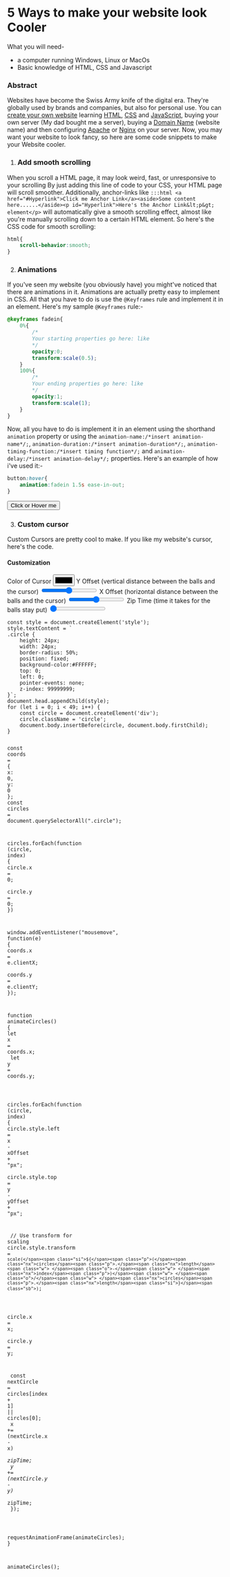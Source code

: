 # 5 Ways to make your website look Cooler

What you will need-

*   a computer running Windows, Linux or MacOs
*   Basic knowledge of HTML, CSS and Javascript

### Abstract

Websites have become the Swiss Army knife of the digital era. They're globally used by brands and companies, but also for personal use. You can [create your own website](https://www.wikihow.com/Make-a-Website) learning [HTML](https://www.w3schools.com/html/default.asp), [CSS](https://www.w3schools.com/css/default.asp) and [JavaScript](https://www.w3schools.com/js/default.asp), buying your own server (My dad bought me a server), buying a [Domain Name](https://www.godaddy.com/en-in) (website name) and then configuring [Apache](https://ubuntu.com/tutorials/install-and-configure-apache#1-overview) or [Nginx](https://www.digitalocean.com/community/tutorials/how-to-install-nginx-on-ubuntu-22-04) on your server. Now, you may want your website to look fancy, so here are some code snippets to make your Website cooler.

1. ### Add smooth scrolling
When you scroll a HTML page, it may look weird, fast, or
unresponsive to your scrolling By just adding this line of code to your CSS, your HTML page will scroll smoother. Additionally,
anchor-links like `:::html <a href="#Hyperlink">Click me Anchor Link</a><aside>Some content here......</aside><p id="Hyperlink">Here's the Anchor Link&lt;p&gt;                  element</p>` will automatically give a smooth scrolling effect, almost like you're manually scrolling down to a certain HTML element. So here's the CSS code for smooth scrolling:
```css
html{
    scroll-behavior:smooth;
}
```
2. ### Animations
If you've seen my website (you obviously have)
you might've noticed that there are animations in it.
Animations are actually pretty easy to implement in CSS.
All that you have to do is use the `@Keyframes` rule and
implement it in an element. Here's my sample `@Keyframes` rule:-
```css
@keyframes fadein{
    0%{
        /*
        Your starting properties go here: like
        */
        opacity:0;
        transform:scale(0.5);
    }
    100%{
        /*
        Your ending properties go here: like
        */
        opacity:1;
        transform:scale(1);
    }
}

```
Now, all you have to do is implement it in an element using the shorthand
`animation` property or using the `animation-name:/*insert animation-name*/;`,
`animation-duration:/*insert animation-duration*/;`, `animation-timing-function:/*insert timing function*/;`
and `animation-delay:/*insert animation-delay*/;` properties.
Here's an example of how i've used it:-
```css
button:hover{
    animation:fadein 1.5s ease-in-out;
}
```
<style>
@keyframes fadein{
    0%{
        /*
        Your starting properties go here: like
        */
        opacity:0;
        transform:scale(0.5);
    }
    100%{
        /*
        Your ending properties go here: like
        */
        opacity:1;
        transform:scale(1);
    }
}
.animista:hover{
    animation:fadein 1.5s ease-in-out;
}
</style>
<button class="animista nk">
Click or Hover me
</button>

3. ### Custom cursor
Custom Cursors are pretty cool to make.
If you like my website's cursor, here's the code.

#### Customization

 <label for="color">Color of Cursor</label>
<input type="color" value="#fff" name="color" />
 <label for="color">Y Offset (vertical distance between the balls and the cursor) </label>
<input type="range" id="yOffset" name="yOffset" min="-30" max="30" />
 <label for="color">X Offset (horizontal distance between the balls and the cursor)</label>
<input type="range" id="xOffset" name="xOffset" min="-30" max="30" />
 <label for="zipTime">Zip Time (time it takes for the balls stay put)</label>
<input type="range" id="zipTime" name="zipTime" min="0.8" max="0.1" />

<div class="js highlight"><pre><span></span><code><span class="kd">const</span><span class="w"> </span><span class="nx">style</span><span class="w"> </span><span class="o">=</span><span class="w"> </span><span class="nb">document</span><span class="p">.</span><span class="nx">createElement</span><span class="p">(</span><span class="s1">&#39;style&#39;</span><span class="p">);</span>
<span class="nx">style</span><span class="p">.</span><span class="nx">textContent</span><span class="w"> </span><span class="o">=</span><span class="w"> </span><span class="sb">`</span>
<span class="sb">.circle {</span>
<span class="sb">    height: 24px;</span>
<span class="sb">    width: 24px;</span>
<span class="sb">    border-radius: 50%;</span>
<span class="sb">    position: fixed;</span>
<span class="sb">    background-color:#FFFFFF;</span>
<span class="sb">    top: 0;</span>
<span class="sb">    left: 0;</span>
<span class="sb">    pointer-events: none;</span>
<span class="sb">    z-index: 99999999;</span>
<span class="sb">}`</span><span class="p">;</span>
<span class="nb">document</span><span class="p">.</span><span class="nx">head</span><span class="p">.</span><span class="nx">appendChild</span><span class="p">(</span><span class="nx">style</span><span class="p">);</span>
<span class="k">for</span><span class="w"> </span><span class="p">(</span><span class="kd">let</span><span class="w"> </span><span class="nx">i</span><span class="w"> </span><span class="o">=</span><span class="w"> </span><span class="mf">0</span><span class="p">;</span><span class="w"> </span><span class="nx">i</span><span class="w"> </span><span class="o">&lt;</span><span class="w"> </span><span class="mf">49</span><span class="p">;</span><span class="w"> </span><span class="nx">i</span><span class="o">++</span><span class="p">)</span><span class="w"> </span><span class="p">{</span>
<span class="w">    </span><span class="kd">const</span><span class="w"> </span><span class="nx">circle</span><span class="w"> </span><span class="o">=</span><span class="w"> </span><span class="nb">document</span><span class="p">.</span><span class="nx">createElement</span><span class="p">(</span><span class="s1">&#39;div&#39;</span><span class="p">);</span>
<span class="w">    </span><span class="nx">circle</span><span class="p">.</span><span class="nx">className</span><span class="w"> </span><span class="o">=</span><span class="w"> </span><span class="s1">&#39;circle&#39;</span><span class="p">;</span>
<span class="w">    </span><span class="nb">document</span><span class="p">.</span><span class="nx">body</span><span class="p">.</span><span class="nx">insertBefore</span><span class="p">(</span><span class="nx">circle</span><span class="p">,</span><span class="w"> </span><span class="nb">document</span><span class="p">.</span><span class="nx">body</span><span class="p">.</span><span class="nx">firstChild</span><span class="p">);</span>
<span class="p">}</span>

<span class="kd">const</span><span class="w"> </span><span class="nx">coords</span><span class="w"> </span><span class="o">=</span><span class="w"> </span><span class="p">{</span><span class="w"> </span><span class="nx">x</span><span class="o">:</span><span class="w"> </span><span class="mf">0</span><span class="p">,</span><span class="w"> </span><span class="nx">y</span><span class="o">:</span><span class="w"> </span><span class="mf">0</span><span class="w"> </span><span class="p">};</span>
<span class="kd">const</span><span class="w"> </span><span class="nx">circles</span><span class="w"> </span><span class="o">=</span><span class="w"> </span><span class="nb">document</span><span class="p">.</span><span class="nx">querySelectorAll</span><span class="p">(</span><span class="s2">&quot;.circle&quot;</span><span class="p">);</span>


<span class="nx">circles</span><span class="p">.</span><span class="nx">forEach</span><span class="p">(</span><span class="kd">function</span><span class="w"> </span><span class="p">(</span><span class="nx">circle</span><span class="p">,</span><span class="w"> </span><span class="nx">index</span><span class="p">)</span><span class="w"> </span><span class="p">{</span>
<span class="w">  </span><span class="nx">circle</span><span class="p">.</span><span class="nx">x</span><span class="w"> </span><span class="o">=</span><span class="w"> </span><span class="mf">0</span><span class="p">;</span>
<span class="w">  </span><span class="nx">circle</span><span class="p">.</span><span class="nx">y</span><span class="w"> </span><span class="o">=</span><span class="w"> </span><span class="mf">0</span><span class="p">;</span>
<span class="p">})</span>

<span class="nb">window</span><span class="p">.</span><span class="nx">addEventListener</span><span class="p">(</span><span class="s2">&quot;mousemove&quot;</span><span class="p">,</span><span class="w"> </span><span class="kd">function</span><span class="p">(</span><span class="nx">e</span><span class="p">)</span><span class="w"> </span><span class="p">{</span>
<span class="w">  </span><span class="nx">coords</span><span class="p">.</span><span class="nx">x</span><span class="w"> </span><span class="o">=</span><span class="w"> </span><span class="nx">e</span><span class="p">.</span><span class="nx">clientX</span><span class="p">;</span>
<span class="w">  </span><span class="nx">coords</span><span class="p">.</span><span class="nx">y</span><span class="w"> </span><span class="o">=</span><span class="w"> </span><span class="nx">e</span><span class="p">.</span><span class="nx">clientY</span><span class="p">;</span>
<span class="p">});</span>

<span class="kd">function</span><span class="w"> </span><span class="nx">animateCircles</span><span class="p">()</span><span class="w"> </span><span class="p">{</span>
<span class="w">  </span><span class="kd">let</span><span class="w"> </span><span class="nx">x</span><span class="w"> </span><span class="o">=</span><span class="w"> </span><span class="nx">coords</span><span class="p">.</span><span class="nx">x</span><span class="p">;</span>
<span class="w">  </span><span class="kd">let</span><span class="w"> </span><span class="nx">y</span><span class="w"> </span><span class="o">=</span><span class="w"> </span><span class="nx">coords</span><span class="p">.</span><span class="nx">y</span><span class="p">;</span>

<span class="w">  </span><span class="nx">circles</span><span class="p">.</span><span class="nx">forEach</span><span class="p">(</span><span class="kd">function</span><span class="w"> </span><span class="p">(</span><span class="nx">circle</span><span class="p">,</span><span class="w"> </span><span class="nx">index</span><span class="p">)</span><span class="w"> </span><span class="p">{</span>
<span class="w">    </span><span class="nx">circle</span><span class="p">.</span><span class="nx">style</span><span class="p">.</span><span class="nx">left</span><span class="w"> </span><span class="o">=</span><span class="w"> </span><span class="nx">x</span><span class="w"> </span><span class="o">-</span><span class="w"> </span><span class="nx">xOffset</span><span class="w"> </span><span class="o">+</span><span class="w"> </span><span class="s2">&quot;px&quot;</span><span class="p">;</span>
<span class="w">    </span><span class="nx">circle</span><span class="p">.</span><span class="nx">style</span><span class="p">.</span><span class="nx">top</span><span class="w"> </span><span class="o">=</span><span class="w"> </span><span class="nx">y</span><span class="w"> </span><span class="o">-</span><span class="w"> </span><span class="nx">yOffset</span><span class="w"> </span><span class="o">+</span><span class="w"> </span><span class="s2">&quot;px&quot;</span><span class="p">;</span>

<span class="w">    </span><span class="c1">// Use transform for scaling</span>
<span class="w">    </span><span class="nx">circle</span><span class="p">.</span><span class="nx">style</span><span class="p">.</span><span class="nx">transform</span><span class="w"> </span><span class="o">=</span><span class="w"> </span><span class="sb">`scale(</span><span class="si">${</span><span class="p">(</span><span class="nx">circles</span><span class="p">.</span><span class="nx">length</span><span class="w"> </span><span class="o">-</span><span class="w"> </span><span class="nx">index</span><span class="p">)</span><span class="w"> </span><span class="o">/</span><span class="w"> </span><span class="nx">circles</span><span class="p">.</span><span class="nx">length</span><span class="si">}</span><span class="sb">)`</span><span class="p">;</span>

<span class="w">    </span><span class="nx">circle</span><span class="p">.</span><span class="nx">x</span><span class="w"> </span><span class="o">=</span><span class="w"> </span><span class="nx">x</span><span class="p">;</span>
<span class="w">    </span><span class="nx">circle</span><span class="p">.</span><span class="nx">y</span><span class="w"> </span><span class="o">=</span><span class="w"> </span><span class="nx">y</span><span class="p">;</span>

<span class="w">    </span><span class="kd">const</span><span class="w"> </span><span class="nx">nextCircle</span><span class="w"> </span><span class="o">=</span><span class="w"> </span><span class="nx">circles</span><span class="p">[</span><span class="nx">index</span><span class="w"> </span><span class="o">+</span><span class="w"> </span><span class="mf">1</span><span class="p">]</span><span class="w"> </span><span class="o">||</span><span class="w"> </span><span class="nx">circles</span><span class="p">[</span><span class="mf">0</span><span class="p">];</span>
<span class="w">    </span><span class="nx">x</span><span class="w"> </span><span class="o">+=</span><span class="w"> </span><span class="p">(</span><span class="nx">nextCircle</span><span class="p">.</span><span class="nx">x</span><span class="w"> </span><span class="o">-</span><span class="w"> </span><span class="nx">x</span><span class="p">)</span><span class="w"> </span><span class="o">*</span><span class="w"> </span><span class="nx">zipTime</span><span class="p">;</span>
<span class="w">    </span><span class="nx">y</span><span class="w"> </span><span class="o">+=</span><span class="w"> </span><span class="p">(</span><span class="nx">nextCircle</span><span class="p">.</span><span class="nx">y</span><span class="w"> </span><span class="o">-</span><span class="w"> </span><span class="nx">y</span><span class="p">)</span><span class="w"> </span><span class="o">*</span><span class="w"> </span><span class="nx">zipTime</span><span class="p">;</span>
<span class="w">  </span><span class="p">});</span>

<span class="w">  </span><span class="nx">requestAnimationFrame</span><span class="p">(</span><span class="nx">animateCircles</span><span class="p">);</span>
<span class="p">}</span>

<span class="nx">animateCircles</span><span class="p">();</span>
</code></pre></div>
<script>

const colorInput = document.querySelector("input[type=color]");
const codeBlockElement = document.querySelectorAll('pre')[3];

colorInput.addEventListener('change', function() {
    console.assert("Ditro");
    const codeBlock = codeBlockElement.innerHTML;
    const color = colorInput.value;
    codeBlockElement.innerHTML = codeBlock.replace('#FFFFFF', color);
});

</script>
